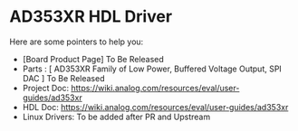 # AD353XR HDL Driver

Here are some pointers to help you:
  * [Board Product Page] To Be Released
  * Parts : [ AD353XR Family of Low Power, Buffered Voltage Output, SPI DAC ] To Be Released
  * Project Doc: https://wiki.analog.com/resources/eval/user-guides/ad353xr
  * HDL Doc: https://wiki.analog.com/resources/eval/user-guides/ad353xr
  * Linux Drivers: To be added after PR and Upstream